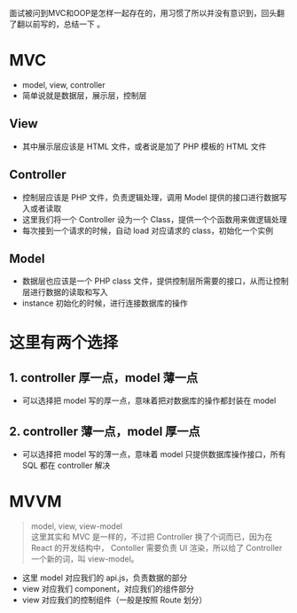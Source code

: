 面试被问到MVC和OOP是怎样一起存在的，用习惯了所以并没有意识到，回头翻了翻以前写的，总结一下  。

# MVC
- model, view, controller
- 简单说就是数据层，展示层，控制层

## View
- 其中展示层应该是 HTML 文件，或者说是加了 PHP 模板的 HTML 文件

## Controller
- 控制层应该是 PHP 文件，负责逻辑处理，调用 Model 提供的接口进行数据写入或者读取
- 这里我们将一个 Controller 设为一个 Class，提供一个个函数用来做逻辑处理
- 每次接到一个请求的时候，自动 load 对应请求的 class，初始化一个实例

## Model
- 数据层也应该是一个 PHP class 文件，提供控制层所需要的接口，从而让控制层进行数据的读取和写入
- instance 初始化的时候，进行连接数据库的操作

# 这里有两个选择
## 1. controller 厚一点，model 薄一点
- 可以选择把 model 写的厚一点，意味着把对数据库的操作都封装在 model

## 2. controller 薄一点，model 厚一点
- 可以选择把 model 写的薄一点，意味着 model 只提供数据库操作接口，所有 SQL 都在 controller 解决

# MVVM
> model, view, view-model  
这里其实和 MVC 是一样的，不过把 Controller 换了个词而已，因为在 React 的开发结构中， Contoller 需要负责 UI 渲染，所以给了 Controller 一个新的词，叫 view-model。
- 这里 model 对应我们的 api.js，负责数据的部分
- view 对应我们 component，对应我们的组件部分
- view 对应我们的控制组件（一般是按照 Route 划分）
